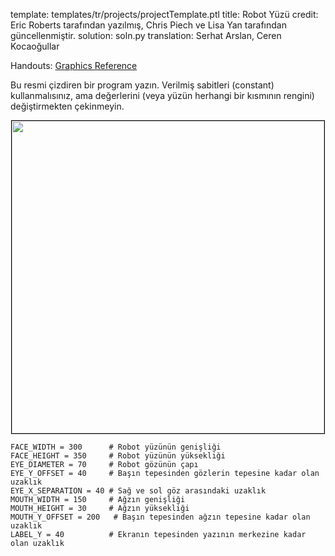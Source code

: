 template: templates/tr/projects/projectTemplate.ptl
title: Robot Yüzü
credit: Eric Roberts tarafından yazılmış, Chris Piech ve Lisa Yan tarafından güncellenmiştir.
solution: soln.py
translation: Serhat Arslan, Ceren Kocaoğullar

Handouts: [Graphics Reference]({{pathToRoot}}en/resources/graphics.html)<br/>

Bu resmi çizdiren bir program yazın. Verilmiş sabitleri (constant) kullanmalısınız, ama değerlerini (veya yüzün herhangi bir kısmının rengini) değiştirmekten çekinmeyin. </p>

<center>
	<img style="width:500px;border:1px solid #000000" src="{{pathToRoot}}img/projects/robotFace/face.jpg">
</center>

```
FACE_WIDTH = 300      # Robot yüzünün genişliği
FACE_HEIGHT = 350     # Robot yüzünün yüksekliği
EYE_DIAMETER = 70     # Robot gözünün çapı
EYE_Y_OFFSET = 40     # Başın tepesinden gözlerin tepesine kadar olan uzaklık
EYE_X_SEPARATION = 40 # Sağ ve sol göz arasındaki uzaklık
MOUTH_WIDTH = 150     # Ağzın genişliği
MOUTH_HEIGHT = 30     # Ağzın yüksekliği
MOUTH_Y_OFFSET = 200   # Başın tepesinden ağzın tepesine kadar olan uzaklık
LABEL_Y = 40          # Ekranın tepesinden yazının merkezine kadar olan uzaklık
```
